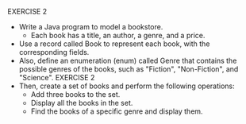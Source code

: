 EXERCISE 2
- Write a Java program to model a bookstore.
  - Each book has a title, an author, a genre, and a price.
- Use a record called Book to represent each book, with the corresponding fields.
- Also, define an enumeration (enum) called Genre that contains the possible genres of the books, such as "Fiction", "Non-Fiction", and "Science".
EXERCISE 2
- Then, create a set of books and perform the following operations:
  - Add three books to the set.
  - Display all the books in the set.
  - Find the books of a specific genre and display them.